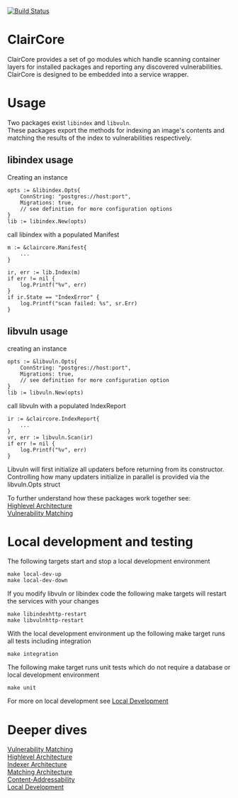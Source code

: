 [![Build Status](https://cloud.drone.io/api/badges/quay/claircore/status.svg)](https://cloud.drone.io/quay/claircore)  
# ClairCore

ClairCore provides a set of go modules which handle scanning container layers for installed packages and reporting any discovered vulnerabilities.  
ClairCore is designed to be embedded into a service wrapper.  

# Usage

Two packages exist `libindex` and `libvuln`.  
These packages export the methods for indexing an image's contents and matching the results of the index to vulnerabilities respectively.   

## libindex usage

Creating an instance  
```
opts := &libindex.Opts{
    ConnString: "postgres://host:port",
    Migrations: true,
    // see definition for more configuration options
}
lib := libindex.New(opts)
``` 
call libindex with a populated Manifest  
```
m := &claircore.Manifest{
    ...
}

ir, err := lib.Index(m)
if err != nil {
    log.Printf("%v", err)
}
if ir.State == "IndexError" {
    log.Printf("scan failed: %s", sr.Err)
}
```

## libvuln usage

creating an instance  
```
opts := &libvuln.Opts{
    ConnString: "postgres://host:port",
    Migrations: true,
    // see definition for more configuration option
}
lib := libvuln.New(opts)
```
call libvuln with a populated IndexReport  
```
ir := &claircore.IndexReport{
    ...
}
vr, err := libvuln.Scan(ir)
if err != nil {
    log.Printf("%v", err)
}
```

Libvuln will first initialize all updaters before returning from its constructor.  
Controlling how many updaters initialize in parallel is provided via the libvuln.Opts struct  

To further understand how these packages work together see:  
[Highlevel Architecture](./docs/highlevel_architecture.md)  
[Vulnerability Matching](./docs/vulnerability_matching.md)  

# Local development and testing

The following targets start and stop a local development environment
```
make local-dev-up
make local-dev-down
```

If you modify libvuln or libindex code the following make targets will restart the services with your changes
```
make libindexhttp-restart
make libvulnhttp-restart
```

With the local development environment up the following make target runs all tests including integration
```
make integration
```

The following make target runs unit tests which do not require a database or local development environment
```
make unit
```

For more on local development see [Local Development](./docs/local-dev.md)  

# Deeper dives

[Vulnerability Matching](./docs/vulnerability_matching.md)  
[Highlevel Architecture](./docs/highlevel_architecture.md)  
[Indexer Architecture](./docs/indexer_architecture.md)  
[Matching Architecture](./docs/matcher_architecture.md)  
[Content-Addressability](./docs/content_addressability.md)  
[Local Development](./docs/local-dev.md)  
